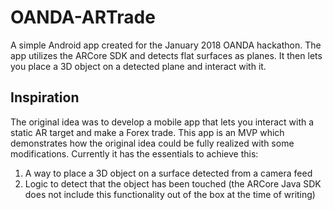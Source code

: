 # OANDA-ARTrade
A simple Android app created for the January 2018 OANDA hackathon. The app utilizes the ARCore SDK and detects flat surfaces as planes. It then lets you place a 3D object on a detected plane and interact with it.

## Inspiration
The original idea was to develop a mobile app that lets you interact with a static AR target and make a Forex trade. This app is an MVP which demonstrates how the original idea could be fully realized with some modifications. Currently it has the essentials to achieve this: 

1. A way to place a 3D object on a surface detected from a camera feed
2. Logic to detect that the object has been touched (the ARCore Java SDK does not include this functionality out of the box at the time of writing)
